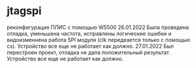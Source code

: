 # jtagspi
 реконфигурация ПЛИС с помощью W5500
26.01.2022
Была проведена отладка, уменьшена частота, исправлены логические ошибки и видоизменнена работа SPI модуля (clk передеается только с помощью cs). Устройство все еще не работает как должно.
27.01.2022
Был перестроен проект, отладка не дала положительный результат. Устройство все еще не работает как должно.